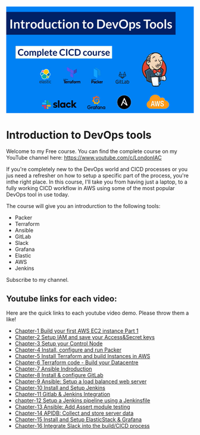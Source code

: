 ![Alt text](images/devops_tools_course.png?raw=true)

# Introduction to DevOps tools
Welcome to my Free course. You can find the complete course on my YouTube channel here: https://www.youtube.com/c/LondonIAC

If you're completely new to the DevOps world and CICD processes or you jus need a refresher on how to setup a specific part of the process, you're inthe right place. In this course, I'll take you from having just a laptop, to a fully working CICD workflow in AWS using some of the most popular DevOps tool in use today.

The course will give you an introdurction to the following tools:

 * Packer
 * Terraform
 * Ansible
 * GitLab
 * Slack
 * Grafana
 * Elastic
 * AWS
 * Jenkins

Subscribe to my channel.

## Youtube links for each video:
Here are the quick links to each youtube video demo. Please throw them a like!

 * [Chapter-1 Build your first AWS EC2 instance Part 1](https://www.youtube.com/watch?v=XzWyudb4N04)
 * [Chapter-2 Setup IAM and save your Access&Secret keys](https://www.youtube.com/watch?v=1y3IsgvvY84)
 * [Chapter-3 Setup your Control Node](https://youtu.be/1l545lhadz4)
 * [Chapter-4 Install, configure and run Packer](https://youtu.be/dIAhHhQ_J-c)
 * [Chapter-5 Install Terraform and build Instances in AWS](https://youtu.be/VS2sQgUgomE)
 * [Chapter-6 Terraform code - Build your Datacentre]()
 * [Chapter-7 Ansible Indroduction]()
 * [Chapter-8 Install & configure GitLab]()
 * [Chapter-9 Ansible: Setup a load balanced web server]()
 * [Chapter-10 Install and Setup Jenkins]()
 * [Chapter-11 Gitlab & Jenkins Integration]()
 * [chapter-12 Setup a Jenkins pipeline using a Jenkinsfile]()
 * [Chapter-13 Ansible: Add Assert module testing]()
 * [Chapter-14 APIDB: Collect and store server data]()
 * [Chapter-15 Install and Setup ElasticStack & Grafana]()
 * [Chapter-16 Integrate Slack into the build/CICD process]()

